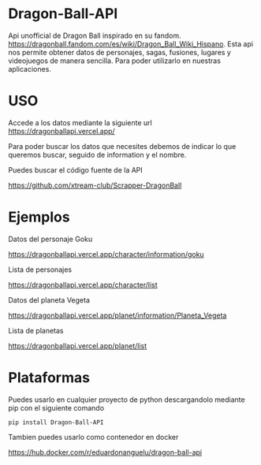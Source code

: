 Dragon-Ball-API
===============
Api unofficial de Dragon Ball inspirado en su fandom. https://dragonball.fandom.com/es/wiki/Dragon_Ball_Wiki_Hispano. Esta api nos permite obtener datos de personajes, sagas, fusiones, lugares y videojuegos de manera sencilla. Para poder utilizarlo en nuestras aplicaciones.

USO
===============
Accede a los datos mediante la siguiente url https://dragonballapi.vercel.app/

Para poder buscar los datos que necesites debemos de indicar lo que queremos buscar, seguido de information y el nombre.

Puedes buscar el código fuente de la API

https://github.com/xtream-club/Scrapper-DragonBall

Ejemplos
===============
Datos del personaje Goku

https://dragonballapi.vercel.app/character/information/goku

Lista de personajes

https://dragonballapi.vercel.app/character/list

Datos del planeta Vegeta

https://dragonballapi.vercel.app/planet/information/Planeta_Vegeta

Lista de planetas

https://dragonballapi.vercel.app/planet/list

Plataformas
===============
Puedes usarlo en cualquier proyecto de python descargandolo mediante pip con el siguiente comando

    pip install Dragon-Ball-API

Tambien puedes usarlo como contenedor en docker

https://hub.docker.com/r/eduardonanguelu/dragon-ball-api
